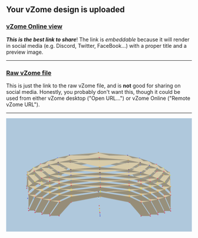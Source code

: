 ## Your vZome design is uploaded

### [vZome Online view][embed]

***This is the best link to share***!  The link is *embeddable* because it will render in social media (e.g. Discord, Twitter, FaceBook...) with a proper title and a preview image.

---

### [Raw vZome file][raw]

This is just the link to the raw vZome file, and is **not** good for
sharing on social media.
Honestly, you probably don't want this, though it could be used from either
vZome desktop ("Open URL...") or vZome Online ("Remote vZome URL").

---

![Image](<Elliptical-EllipsoidvZome.png>)


[embed]: <https://vzome.com/app/embed.py?url=https://raw.githubusercontent.com/John-Kostick/vzome-sharing/main/2021/07/18/19-22-56-Elliptical-EllipsoidvZome/Elliptical-EllipsoidvZome.vZome>
[raw]: <https://raw.githubusercontent.com/John-Kostick/vzome-sharing/main/2021/07/18/19-22-56-Elliptical-EllipsoidvZome/Elliptical-EllipsoidvZome.vZome>
